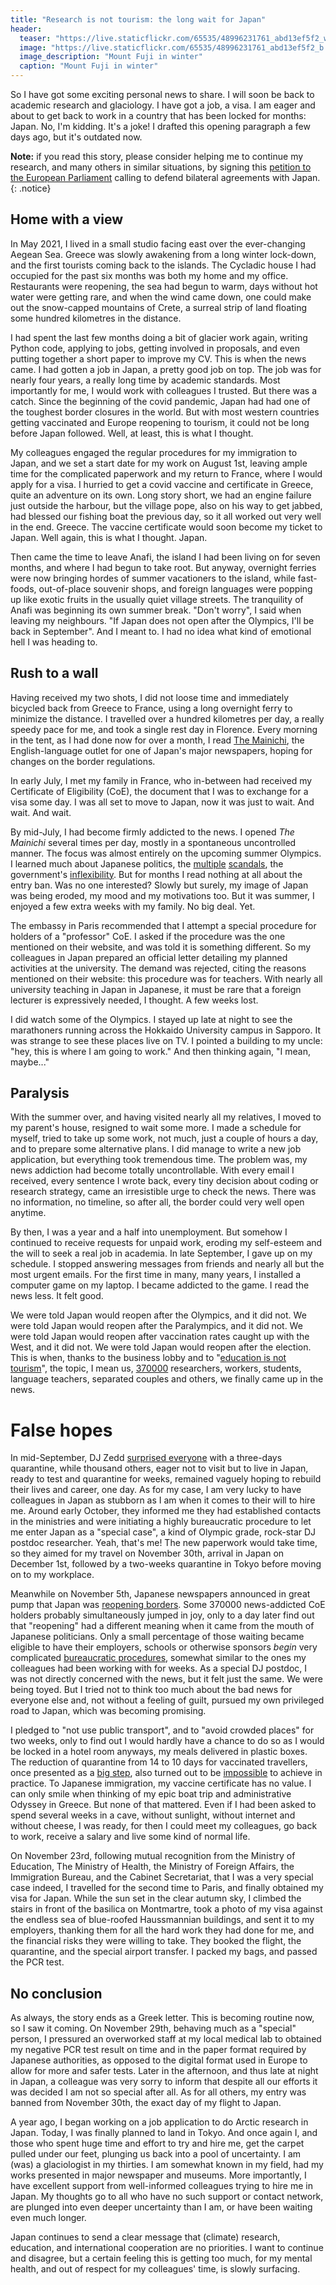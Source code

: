 ```yaml
---
title: "Research is not tourism: the long wait for Japan"
header:
  teaser: "https://live.staticflickr.com/65535/48996231761_abd13ef5f2_w.jpg"
  image: "https://live.staticflickr.com/65535/48996231761_abd13ef5f2_b.jpg"
  image_description: "Mount Fuji in winter"
  caption: "Mount Fuji in winter"
---
```


So I have got some exciting personal news to share. I will soon be back to academic research and glaciology. I have got a job, a visa. I am eager and about to get back to work in a country that has been locked for months: Japan. No, I'm kidding. It's a joke! I drafted this opening paragraph a few days ago, but it's outdated now.

**Note:** if you read this story, please consider helping me to continue my
research, and many others in similar situations, by signing this
[petition to the European Parliament](https://www.europarl.europa.eu/petitions/en/petition/content/0606%252F2021/html/Petition-No-0606%252F2021-by-G.L.-%2528Italian%2529-on-the-situation-of-EU-nationals-seeking-to-study-and-work-in-Japan-following-the-entry-ban-during-the-COVID-19-pandemic)
calling to defend bilateral agreements with Japan.
{: .notice}

## Home with a view

In May 2021, I lived in a small studio facing east over the ever-changing Aegean Sea. Greece was slowly awakening from a long winter lock-down, and the first tourists coming back to the islands. The Cycladic house I had occupied for the past six months was both my home and my office. Restaurants were reopening, the sea had begun to warm, days without hot water were getting rare, and when the wind came down, one could make out the snow-capped mountains of Crete, a surreal strip of land floating some hundred kilometres in the distance.

I had spent the last few months doing a bit of glacier work again, writing Python code, applying to jobs, getting involved in proposals, and even putting together a short paper to improve my CV. This is when the news came. I had gotten a job in Japan, a pretty good job on top. The job was for nearly four years, a really long time by academic standards. Most importantly for me, I would work with colleagues I trusted. But there was a catch. Since the beginning of the covid pandemic, Japan had had one of the toughest border closures in the world. But with most western countries getting vaccinated and Europe reopening to tourism, it could not be long before Japan followed. Well, at least, this is what I thought.

My colleagues engaged the regular procedures for my immigration to Japan, and we set a start date for my work on August 1st, leaving ample time for the complicated paperwork and my return to France, where I would apply for a visa. I hurried to get a covid vaccine and certificate in Greece, quite an adventure on its own. Long story short, we had an engine failure just outside the harbour, but the village pope, also on his way to get jabbed, had blessed our fishing boat the previous day, so it all worked out very well in the end. Greece. The vaccine certificate would soon become my ticket to Japan. Well again, this is what I thought. Japan.

Then came the time to leave Anafi, the island I had been living on for seven months, and where I had begun to take root. But anyway, overnight ferries were now bringing hordes of summer vacationers to the island, while fast-foods, out-of-place souvenir shops, and foreign languages were popping up like exotic fruits in the usually quiet village streets. The tranquility of Anafi was beginning its own summer break. "Don't worry", I said when leaving my neighbours. "If Japan does not open after the Olympics, I'll be back in September". And I meant to. I had no idea what kind of emotional hell I was heading to.

## Rush to a wall

Having received my two shots, I did not loose time and immediately bicycled back from Greece to France, using a long overnight ferry to minimize the distance. I travelled over a hundred kilometres per day, a really speedy pace for me, and took a single rest day in Florence. Every morning in the tent, as I had done now for over a month, I read [The Mainichi](https://mainichi.jp/english/), the English-language outlet for one of Japan's major newspapers, hoping for changes on the border regulations.

In early July, I met my family in France, who in-between had received my Certificate of Eligibility (CoE), the document that I was to exchange for a visa some day. I was all set to move to Japan, now it was just to wait. And wait. And wait.

By mid-July, I had become firmly addicted to the news. I opened *The Mainichi* several times per day, mostly in a spontaneous uncontrolled manner. The focus was almost entirely on the upcoming summer Olympics. I learned much about Japanese politics, the [multiple](https://english.kyodonews.net/tokyo/news/2021/02/d1b9fc0f844f-tokyo-olympic-head-says-meetings-with-women-drag-on.html) [scandals](https://mainichi.jp/english/articles/20210717/p2a/00m/0na/010000c), the government's [inflexibility](https://mainichi.jp/english/articles/20210602/p2g/00m/0sp/050000c). But for months I read nothing at all about the entry ban. Was no one interested? Slowly but surely, my image of Japan was being eroded, my mood and my motivations too. But it was summer, I enjoyed a few extra weeks with my family. No big deal. Yet.

The embassy in Paris recommended that I attempt a special procedure for holders of a "professor" CoE. I asked if the procedure was the one mentioned on their website, and was told it is something different. So my colleagues in Japan prepared an official letter detailing my planned activities at the university. The demand was rejected, citing the reasons mentioned on their website: this procedure was for teachers. With nearly all university teaching in Japan in Japanese, it must be rare that a foreign lecturer is expressively needed, I thought. A few weeks lost.

I did watch some of the Olympics. I stayed up late at night to see the marathoners running across the Hokkaido University campus in Sapporo. It was strange to see these places live on TV. I pointed a building to my uncle: "hey, this is where I am going to work." And then thinking again, "I mean, maybe..."

## Paralysis

With the summer over, and having visited nearly all my relatives, I moved to my parent's house, resigned to wait some more. I made a schedule for myself, tried to take up some work, not much, just a couple of hours a day, and to prepare some alternative plans. I did manage to write a new job application, but everything took tremendous time. The problem was, my news addiction had become totally uncontrollable. With every email I received, every sentence I wrote back, every tiny decision about coding or research strategy, came an irresistible urge to check the news. There was no information, no timeline, so after all, the border could very well open anytime.

By then, I was a year and a half into unemployment. But somehow I continued to receive requests for unpaid work, eroding my self-esteem and the will to seek a real job in academia. In late September, I gave up on my schedule. I stopped answering messages from friends and nearly all but the most urgent emails. For the first time in many, many years, I installed a computer game on my laptop. I became addicted to the game. I read the news less. It felt good.

We were told Japan would reopen after the Olympics, and it did not. We were told Japan would reopen after the Paralympics, and it did not. We were told Japan would reopen after vaccination rates caught up with the West, and it did not. We were told Japan would reopen after the election. This is when, thanks to the business lobby and to "[education is not tourism](https://educationisnottourism.com/)", the topic, I mean us, [370000](https://asia.nikkei.com/Spotlight/Japan-immigration/Over-370-000-foreigners-waiting-to-enter-Japan-due-to-COVID-curbs) researchers, workers, students, language teachers, separated couples and others, we finally came up in the news. 

# False hopes

In mid-September, DJ Zedd [surprised everyone](https://kotaku.com/zedd-just-showed-how-unfair-japans-travel-ban-is-1847694183) with a three-days quarantine, while thousand others, eager not to visit but to live in Japan, ready to test and quarantine for weeks, remained vaguely hoping to rebuild their lives and career, one day. As for my case, I am very lucky to have colleagues in Japan as stubborn as I am when it comes to their will to hire me. Around early October, they informed me they had established contacts in the ministries and were initiating a highly bureaucratic procedure to let me enter Japan as a "special case", a kind of Olympic grade, rock-star DJ postdoc researcher. Yeah, that's me! The new paperwork would take time, so they aimed for my travel on November 30th, arrival in Japan on December 1st, followed by a two-weeks quarantine in Tokyo before moving on to my workplace.

Meanwhile on November 5th, Japanese newspapers announced in great pump that Japan was [reopening borders](https://asia.nikkei.com/Spotlight/Coronavirus/Japan-to-reopen-borders-starting-Monday). Some 370000 news-addicted CoE holders probably simultaneously jumped in joy, only to a day later find out that "reopening" had a different meaning when it came from the mouth of Japanese politicians. Only a small percentage of those waiting became eligible to have their employers, schools or otherwise sponsors *begin* very complicated [bureaucratic procedures](https://asia.nikkei.com/Spotlight/Coronavirus/Japan-reopens-borders-but-hefty-paperwork-impedes-entry), somewhat similar to the ones my colleagues had been working with for weeks. As a special DJ postdoc, I was not directly concerned with the news, but it felt just the same. We were being toyed. But I tried not to think too much about the bad news for everyone else and, not without a feeling of guilt, pursued my own privileged road to Japan, which was becoming promising.

I pledged to "not use public transport", and to "avoid crowded places" for two weeks, only to find out I would hardly have a chance to do so as I would be locked in a hotel room anyways, my meals delivered in plastic boxes. The reduction of quarantine from 14 to 10 days for vaccinated travellers, once presented as a [big step](https://asia.nikkei.com/Spotlight/Coronavirus/Japan-to-cut-quarantine-to-10-days-for-vaccinated-travelers), also turned out to be [impossible](https://english.kyodonews.net/news/2021/11/374b7f19f69d-foreign-researchers-facing-stricter-quarantine-say-jailed-in-hotel.html) to achieve in practice. To Japanese immigration, my vaccine certificate has no value. I can only smile when thinking of my epic boat trip and administrative Odyssey in Greece. But none of that mattered. Even if I had been asked to spend several weeks in a cave, without sunlight, without internet and without cheese, I was ready, for then I could meet my colleagues, go back to work, receive a salary and live some kind of normal life.

On November 23rd, following mutual recognition from the Ministry of Education, The Ministry of Health, the Ministry of Foreign Affairs, the Immigration Bureau, and the Cabinet Secretariat, that I was a very special case indeed, I travelled for the second time to Paris, and finally obtained my visa for Japan. While the sun set in the clear autumn sky, I climbed the stairs in front of the basilica on Montmartre, took a photo of my visa against the endless sea of blue-roofed Haussmannian buildings, and sent it to my employers, thanking them for all the hard work they had done for me, and the financial risks they were willing to take. They booked the flight, the quarantine, and the special airport transfer. I packed my bags, and passed the PCR test.

## No conclusion

As always, the story ends as a Greek letter. This is becoming routine now, so I saw it coming. On November 29th, behaving much as a "special" person, I pressured an overworked staff at my local medical lab to obtained my negative PCR test result on time and in the paper format required by Japanese authorities, as opposed to the digital format used in Europe to allow for more and safer tests. Later in the afternoon, and thus late at night in Japan, a colleague was very sorry to inform that despite all our efforts it was decided I am not so special after all. As for all others, my entry was banned from November 30th, the exact day of my flight to Japan.

A year ago, I began working on a job application to do Arctic research in Japan. Today, I was finally planned to land in Tokyo. And once again I, and those who spent huge time and effort to try and hire me, get the carpet pulled under our feet, plunging us back into a pool of uncertainty. I am (was) a glaciologist in my thirties. I am somewhat known in my field, had my works presented in major newspaper and museums. More importantly, I have excellent support from well-informed colleagues trying to hire me in Japan. My thoughts go to all who have no such support or contact network, are plunged into even deeper uncertainty than I am, or have been waiting even much longer.

Japan continues to send a clear message that (climate) research, education, and international cooperation are no priorities. I want to continue and disagree, but a certain feeling this is getting too much, for my mental health, and out of respect for my colleagues' time, is slowly surfacing.